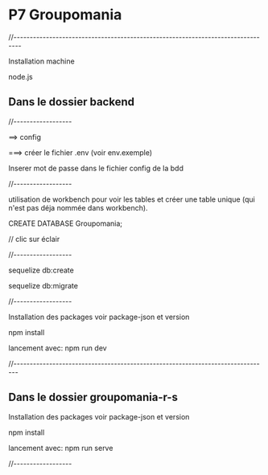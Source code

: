 # P7 Groupomania

//--------------------------------------------------------------------------------

Installation machine

node.js

## Dans le dossier backend 

//------------------

==> config 

===> créer le fichier .env (voir env.exemple)

Inserer mot de passe dans le fichier config de la bdd 

//------------------

utilisation de workbench pour voir les tables et créer une table unique (qui n'est pas déja nommée dans workbench).

CREATE DATABASE Groupomania;

// clic sur éclair

//------------------

sequelize db:create

sequelize db:migrate

//------------------

Installation des packages voir package-json et version

npm install

lancement avec: npm run dev

//-------------------------------------------------------------------------------

## Dans le dossier groupomania-r-s

Installation des packages voir package-json et version 

npm install
    
lancement avec: npm run serve

//------------------ 


